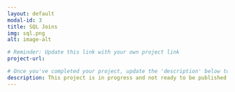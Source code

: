 ```yaml
---
layout: default
modal-id: 3
title: SQL Joins
img: sql.png
alt: image-alt

# Reminder: Update this link with your own project link
project-url: 

# Once you've completed your project, update the 'description' below to this one: Implemented various JOIN commands (inner, left, right, self, and cross) in MySQL, utilizing UNION and UNION ALL to efficiently combine and query data from multiple tables.
description: This project is in progress and not ready to be published just yet. Coming Soon
---
```

